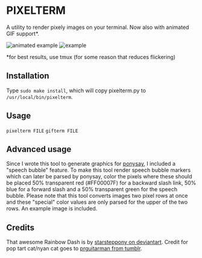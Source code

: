 PIXELTERM
=========
A utility to render pixely images on your terminal. Now also with animated GIF
support*.

![animated example](https://raw.github.com/jaseg/pixelterm/master/example.gif)
![example](https://raw.github.com/jaseg/pixelterm/master/example.png)

*for best results, use tmux (for some reason that reduces flickering)

Installation
------------
Type ```sudo make install```, which will copy pixelterm.py to ```/usr/local/bin/pixelterm```.

Usage
-----
```pixelterm FILE```
```gifterm FILE```

Advanced usage
--------------
Since I wrote this tool to generate graphics for
[ponysay](https://github.com/jaseg/ponysay), I included a "speech bubble"
feature. To make this tool render speech bubble markers which can later be
parsed by ponysay, color the pixels where these should be placed 50%
transparent red (#FF00007F) for a backward slash link, 50% blue for a forward
slash and a 50% transparent green for the speech bubble. Please note that this
tool converts images two pixel rows at once and these "special" color values
are only parsed for the upper of the two rows. An example image is included.

Credits
-------
That awesome Rainbow Dash is by [starsteppony on deviantart](http://starsteppony.deviantart.com/art/Rainbow-Dash-Salute-263753912). Credit for pop tart cat/nyan cat goes to [prguitarman from tumblr](http://prguitarman.tumblr.com/post/4281177195/pop-tart-cat-icon-can-be-found-here).

